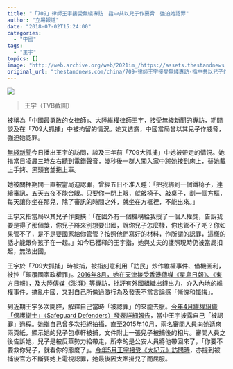 ```yaml
---
title: "「709」律師王宇接受無綫專訪　指中共以兒子作要脅　強迫她認罪"
author: "立場報道"
date: "2018-07-02T15:24:00"
categories:
  - "中國"
tags:
  - "王宇"
topics: []
image: "http://web.archive.org/web/2021im_/https://assets.thestandnews.com/media/photos/Screen20Shot202018-07-0220at203.25.0020PM_FgzMk.png"
original_url: "thestandnews.com/china/709-律師王宇接受無綫專訪-指中共以兒子作要脅-強迫她認罪"
---
```

![](http://web.archive.org/web/2021im_/https://assets.thestandnews.com/media/photos/Screen20Shot202018-07-0220at203.25.0020PM_FgzMk.png)
> 王宇（TVB截圖）

被稱為「中國最勇敢的女律師」、大陸維權律師王宇，接受無綫新聞的專訪，期間談及在「709大抓捕」中被拘留的情況。她又透露，中國當局曾以其兒子作威脅，強迫她認罪。

[無綫新聞](http://web.archive.org/web/20211229063251/http://news.tvb.com/greaterchina/5b399973e603838c490f02b4/)今日播出王宇的訪問，談及三年前「709大抓捕」中她被帶走的情況。她指當日凌晨三時左右聽到電鑽聲音，幾秒後一群人闖入家中將她按到床上，替她戴上手銬、黑頭套並拖上車。

她被關押期間一直被當局迫認罪，曾經五日不准入睡：「把我綁到一個鐵椅子，連續審訊，五天五夜不能合眼。只要你一閉上眼，就敲椅子、敲桌子，劃一個方框，每天讓你坐在那兒，除了審訊的時間之外，就坐在方框裡，不能出來。」

王宇又指當局以其兒子作要挾：「在國外有一個機構給我授了一個人權獎，告訴我要是得了那個獎，你兒子將來別想要出國，說你兒子怎麼樣，你也管不了吧？你如果管不了，是不是要國家給你管管？按照他們寫好的材料，作所謂的認罪，這樣的話才能跟你孩子在一起。」如今已獲釋的王宇指，她與丈夫的護照現時仍被當局扣起，無法出國。

王宇於「709大抓捕」時被捕，被指刻意利用「訪民」炒作維權事件、借機圖利，被控「顛覆國家政權罪」。[2016年8月，她在天津接受香港傳媒《星島日報》、《東方日報》，及大陸傳媒《澎湃》等專訪](../../china/港媒新角色-維權律師王宇取保候審-接受-星島-等專訪-稱受外國培訓抹黑政府-感受到中國司法文明/)，批評有外國組織出錢出力，介入內地的維權事件，搞亂中國，又對自己所做過激行為及發表不當言論感「慚愧和懺悔」。

到近期王宇多次開腔，解釋自己當時「被認罪」的來龍去脈。[今年4月維權組織「保護衛士」（Safeguard Defenders）發表詳細報告](../../china/疑犯被囚鐵籠-以兒子安全威迫-報告揭大陸-電視認罪-操作/)，當中王宇披露自己「被認罪」過程。她指自己曾多次拒絕拍攝，直至2015年10月，兩名審問人員向她遞來兩頁紙，顯示她的兒子包卓軒被捕，文件附上一張兒子被捕後的相片。審問人員之後告訴她，兒子是被反華勢力給帶走，所幸的是公安人員將他帶回來了，「你要不要救你兒子，就看你的態度了」。[今年5月王宇接受《大紀元》訪問時](../../china/709-律師王宇-公安用兒子要脅她-被逼上央視認罪/)，亦提到被捕後官方不斷要她上電視認罪，她最後因太牽掛兒子而屈服。